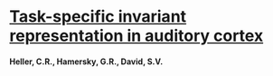 # [Task-specific invariant representation in auditory cortex](https://elifesciences.org/reviewed-preprints/89936)
#### Heller, C.R., Hamersky, G.R., David, S.V.